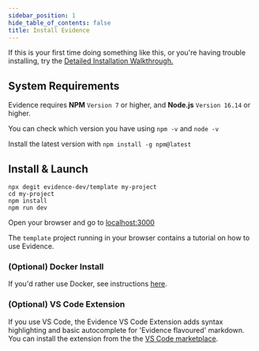 ```yaml
---
sidebar_position: 1
hide_table_of_contents: false
title: Install Evidence
---
```


If this is your first time doing something like this, or you're having trouble installing, try the [Detailed Installation Walkthrough.](/walkthroughs/installation)


## System Requirements 

Evidence requires **NPM** `Version 7` or higher, and **Node.js** `Version 16.14` or higher.

You can check which version you have using `npm -v` and `node -v`

Install the latest version with `npm install -g npm@latest`



## Install & Launch

```shell
npx degit evidence-dev/template my-project
cd my-project 
npm install 
npm run dev 
```

Open your browser and go to [localhost:3000](http://localhost:3000)

The `template` project running in your browser contains a tutorial on how to use Evidence.

### (Optional) Docker Install 

If you'd rather use Docker, see instructions [here](../walkthroughs/other-install-options).

### (Optional) VS Code Extension 
If you use VS Code, the Evidence VS Code Extension adds syntax highlighting and basic autocomplete for 'Evidence flavoured' markdown. You can install the extension from the the [VS Code marketplace](https://marketplace.visualstudio.com/items?itemName=Evidence.evidence-vscode). 